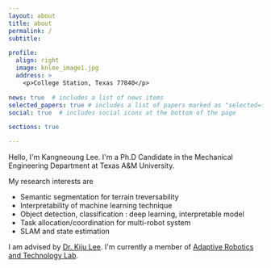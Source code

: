 ```yaml
---
layout: about
title: about
permalink: /
subtitle: 

profile:
  align: right
  image: knlee_image1.jpg
  address: >
    <p>College Station, Texas 77840</p>

news: true  # includes a list of news items
selected_papers: true # includes a list of papers marked as "selected={true}"
social: true  # includes social icons at the bottom of the page

sections: true

---
```


Hello, I'm Kangneoung Lee.
I'm a Ph.D Candidate in the Mechanical Engineering Department at Texas A&M University.

My research interests are
- Semantic segmentation for terrain treversability
- Interpretability of machine learning technique
- Object detection, classification : deep learning, interpretable model
- Task allocation/coordination for multi-robot system
- SLAM and state estimation

I am advised by [Dr. Kiju Lee](https://engineering.tamu.edu/etid/profiles/lee-kiju.html).
I'm currently a member of [Adaptive Robotics and Technology Lab](https://art.engr.tamu.edu/).
